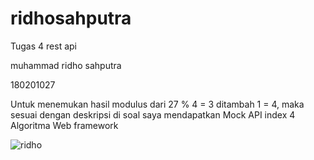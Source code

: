 # ridhosahputra
Tugas 4 rest api

muhammad ridho sahputra

180201027

Untuk menemukan hasil modulus dari 27 % 4 = 3 ditambah 1 = 4, maka sesuai dengan deskripsi di soal saya mendapatkan Mock API index 4 Algoritma Web framework

![ridho](https://user-images.githubusercontent.com/44701017/147264956-30479ef1-659a-45f7-8182-f4830b263ea7.gif)

